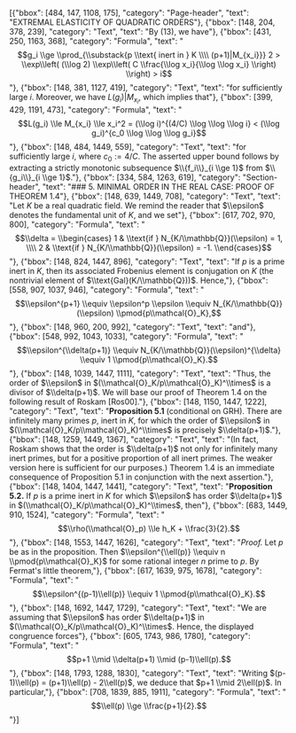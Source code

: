 [{"bbox": [484, 147, 1108, 175], "category": "Page-header", "text": "EXTREMAL ELASTICITY OF QUADRATIC ORDERS"}, {"bbox": [148, 204, 378, 239], "category": "Text", "text": "By (13), we have"}, {"bbox": [431, 250, 1163, 368], "category": "Formula", "text": "$$g_i \\ge \\prod_{\\substack{p \\text{ inert in } K \\\\ (p+1)|M_{x_i}}} 2 > \\exp\\left( (\\log 2) \\exp\\left( C \\frac{\\log x_i}{\\log \\log x_i} \\right) \\right) > i$$"}, {"bbox": [148, 381, 1127, 419], "category": "Text", "text": "for sufficiently large $i$. Moreover, we have $L(g_i) | M_{x_i}$, which implies that"}, {"bbox": [399, 429, 1191, 473], "category": "Formula", "text": "$$L(g_i) \\le M_{x_i} \\le x_i^2 = (\\log i)^{(4/C) \\log \\log \\log i} < (\\log g_i)^{c_0 \\log \\log \\log g_i}$$"}, {"bbox": [148, 484, 1449, 559], "category": "Text", "text": "for sufficiently large $i$, where $c_0 := 4/C$. The asserted upper bound follows by extracting a strictly monotonic subsequence $\\{f_i\\}_{i \\ge 1}$ from $\\{g_i\\}_{i \\ge 1}$."}, {"bbox": [334, 584, 1263, 619], "category": "Section-header", "text": "### 5. MINIMAL ORDER IN THE REAL CASE: PROOF OF THEOREM 1.4"}, {"bbox": [148, 639, 1449, 708], "category": "Text", "text": "Let $K$ be a real quadratic field. We remind the reader that $\\epsilon$ denotes the fundamental unit of $K$, and we set"}, {"bbox": [617, 702, 970, 800], "category": "Formula", "text": "$$\\delta = \\begin{cases} 1 & \\text{if } N_{K/\\mathbb{Q}}(\\epsilon) = 1, \\\\ 2 & \\text{if } N_{K/\\mathbb{Q}}(\\epsilon) = -1. \\end{cases}$$"}, {"bbox": [148, 824, 1447, 896], "category": "Text", "text": "If $p$ is a prime inert in $K$, then its associated Frobenius element is conjugation on $K$ (the nontrivial element of $\\text{Gal}(K/\\mathbb{Q}))$. Hence,"}, {"bbox": [558, 907, 1037, 946], "category": "Formula", "text": "$$\\epsilon^{p+1} \\equiv \\epsilon^p \\epsilon \\equiv N_{K/\\mathbb{Q}}(\\epsilon) \\pmod{p\\mathcal{O}_K},$$"}, {"bbox": [148, 960, 200, 992], "category": "Text", "text": "and"}, {"bbox": [548, 992, 1043, 1033], "category": "Formula", "text": "$$\\epsilon^{\\delta(p+1)} \\equiv N_{K/\\mathbb{Q}}(\\epsilon)^{\\delta} \\equiv 1 \\pmod{p\\mathcal{O}_K}.$$"}, {"bbox": [148, 1039, 1447, 1111], "category": "Text", "text": "Thus, the order of $\\epsilon$ in $(\\mathcal{O}_K/p\\mathcal{O}_K)^\\times$ is a divisor of $\\delta(p+1)$. We will base our proof of Theorem 1.4 on the following result of Roskam [Ros00]."}, {"bbox": [148, 1150, 1447, 1222], "category": "Text", "text": "**Proposition 5.1** (conditional on GRH). There are infinitely many primes $p$, inert in $K$, for which the order of $\\epsilon$ in $(\\mathcal{O}_K/p\\mathcal{O}_K)^\\times$ is precisely $\\delta(p+1)$."}, {"bbox": [148, 1259, 1449, 1367], "category": "Text", "text": "(In fact, Roskam shows that the order is $\\delta(p+1)$ not only for infinitely many inert primes, but for a positive proportion of all inert primes. The weaker version here is sufficient for our purposes.) Theorem 1.4 is an immediate consequence of Proposition 5.1 in conjunction with the next assertion."}, {"bbox": [148, 1404, 1447, 1441], "category": "Text", "text": "**Proposition 5.2.** If $p$ is a prime inert in $K$ for which $\\epsilon$ has order $\\delta(p+1)$ in $(\\mathcal{O}_K/p\\mathcal{O}_K)^\\times$, then"}, {"bbox": [683, 1449, 910, 1524], "category": "Formula", "text": "$$\\rho(\\mathcal{O}_p) \\le h_K + \\frac{3}{2}.$$"}, {"bbox": [148, 1553, 1447, 1626], "category": "Text", "text": "*Proof.* Let $p$ be as in the proposition. Then $\\epsilon^{\\ell(p)} \\equiv n \\pmod{p\\mathcal{O}_K}$ for some rational integer $n$ prime to $p$. By Fermat's little theorem,"}, {"bbox": [617, 1639, 975, 1678], "category": "Formula", "text": "$$\\epsilon^{(p-1)\\ell(p)} \\equiv 1 \\pmod{p\\mathcal{O}_K}.$$"}, {"bbox": [148, 1692, 1447, 1729], "category": "Text", "text": "We are assuming that $\\epsilon$ has order $\\delta(p+1)$ in $(\\mathcal{O}_K/p\\mathcal{O}_K)^\\times$. Hence, the displayed congruence forces"}, {"bbox": [605, 1743, 986, 1780], "category": "Formula", "text": "$$p+1 \\mid \\delta(p+1) \\mid (p-1)\\ell(p).$$"}, {"bbox": [148, 1793, 1288, 1830], "category": "Text", "text": "Writing $(p-1)\\ell(p) = (p+1)\\ell(p) - 2\\ell(p)$, we deduce that $p+1 \\mid 2\\ell(p)$. In particular,"}, {"bbox": [708, 1839, 885, 1911], "category": "Formula", "text": "$$\\ell(p) \\ge \\frac{p+1}{2}.$$"}]